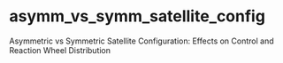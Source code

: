 # asymm_vs_symm_satellite_config
Asymmetric vs Symmetric Satellite Configuration: Effects on Control and Reaction Wheel Distribution
